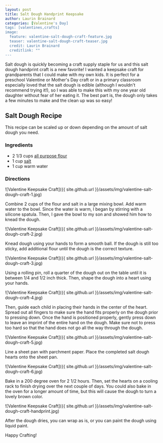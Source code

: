 ```yaml
---
layout: post
title: Salt Dough Handprint Keepsake
author: Laurin Brainard
categories: [Valentine's Day]
tags: [valentines,crafts]
image:
  feature: valentine-salt-dough-craft-feature.jpg
  teaser: valentine-salt-dough-craft-teaser.jpg
  credit: Laurin Brainard
  creditlink: ""
---
```

Salt dough is quickly becoming a craft supply staple for us and this salt dough handprint craft is a new favorite! I wanted a keepsake craft for grandparents that I could make with my own kids. It is perfect for a preschool Valentine or Mother's Day craft or in a primary classroom especially loved that the salt dough is edible (although I wouldn't recommend trying it!), so I was able to make this with my one year old daughter without fear of her eating it. The best part is, the dough only takes a few minutes to make and the clean up was so easy! 

## Salt Dough Recipe
This recipe can be scaled up or down depending on the amount of salt dough you need. 

### Ingredients
- 2 1/3 cups [all purpose flour](https://amzn.to/386z4aa)
- 1 cup [salt](https://amzn.to/34UFgju)
- 1 cup warm water

### Directions
![Valentine Keepsake Craft]({{ site.github.url }}/assets/img/valentine-salt-dough-craft-1.jpg)

Combine 2 cups of the flour and salt in a large mixing bowl. Add warm water to the bowl. Since the water is warm, I began by stirring with a silicone spatula. Then, I gave the bowl to my son and showed him how to knead the dough. 

![Valentine Keepsake Craft]({{ site.github.url }}/assets/img/valentine-salt-dough-craft-2.jpg)

Knead dough using your hands to form a smooth ball. If the dough is still too sticky, add additional flour until the dough is the correct texture.

![Valentine Keepsake Craft]({{ site.github.url }}/assets/img/valentine-salt-dough-craft-3.jpg)

Using a rolling pin, roll a quarter of the dough out on the table until it is between 1/4 and 1/2 inch thick. Then, shape the dough into a heart using your hands. 

![Valentine Keepsake Craft]({{ site.github.url }}/assets/img/valentine-salt-dough-craft-4.jpg)

Then, guide each child in placing their hands in the center of the heart. Spread out all fingers to make sure the hand fits properly on the dough prior to pressing down. Once the hand is positioned properly, gently press down to leave an imprint of the entire hand on the dough. Make sure not to press too hard so that the hand does not go all the way through the dough. 

![Valentine Keepsake Craft]({{ site.github.url }}/assets/img/valentine-salt-dough-craft-5.jpg)

Line a sheet pan with parchment paper. Place the completed salt dough hearts onto the sheet pan. 

![Valentine Keepsake Craft]({{ site.github.url }}/assets/img/valentine-salt-dough-craft-6.jpg)

Bake in a 200 degree oven for 2 1/2 hours. Then, set the hearts on a cooling rack to finish drying over the next couple of days. You could also bake in the oven for a longer amount of time, but this will cause the dough to turn a lovely brown color. 

![Valentine Keepsake Craft]({{ site.github.url }}/assets/img/valentine-salt-dough-craft-handprint.jpg)

After the dough dries, you can wrap as is, or you can paint the dough using liquid paint. 

Happy Crafting!